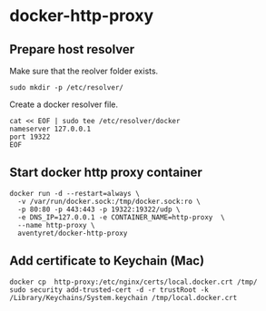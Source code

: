 # docker-http-proxy

## Prepare host resolver

Make sure that the reolver folder exists.
```
sudo mkdir -p /etc/resolver/
```

Create a docker resolver file.
```
cat << EOF | sudo tee /etc/resolver/docker
nameserver 127.0.0.1
port 19322
EOF
```

## Start docker http proxy container

```
docker run -d --restart=always \
  -v /var/run/docker.sock:/tmp/docker.sock:ro \
  -p 80:80 -p 443:443 -p 19322:19322/udp \
  -e DNS_IP=127.0.0.1 -e CONTAINER_NAME=http-proxy  \
  --name http-proxy \
  aventyret/docker-http-proxy
```

## Add certificate to Keychain (Mac)

```
docker cp  http-proxy:/etc/nginx/certs/local.docker.crt /tmp/
sudo security add-trusted-cert -d -r trustRoot -k /Library/Keychains/System.keychain /tmp/local.docker.crt
```

